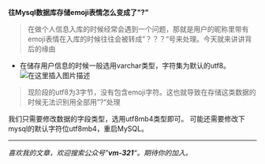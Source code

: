 **往Mysql数据库存储emoji表情怎么变成了"?"**
> 在做个人信息入库的时候经常会遇到一个问题，那就是用户的昵称里带有emoji表情在入库的时候往往会被转成”？？？“号来处理。今天就来讲讲背后的缘由

* 在储存用户信息的时候一般选用varchar类型，字符集为默认的utf8。
![在这里插入图片描述](https://img-blog.csdnimg.cn/20191208180624298.png?x-oss-process=image/watermark,type_ZmFuZ3poZW5naGVpdGk,shadow_10,text_aHR0cHM6Ly9ibG9nLmNzZG4ubmV0L3UwMTA3MTE3NTA=,size_16,color_FFFFFF,t_70)

> 现阶段的utf8为3字节，没有包含emoji字符。这也就导致在存储这类数据的时候无法识别用全部用”?“处理


我们只需要修改数据的字段类型，选用utf8mb4类型即可。
可能还需要修改下mysql的默认字符位utf8mb4，重启MySQL。

---
*喜欢我的文章，欢迎搜索公众号”**vm-321**“。期待你的加入。*
